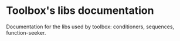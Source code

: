 # Toolbox's libs documentation

Documentation for the libs used by toolbox: conditioners, sequences, function-seeker.